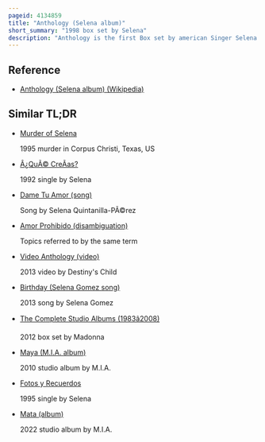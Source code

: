 ```yaml
---
pageid: 4134859
title: "Anthology (Selena album)"
short_summary: "1998 box set by Selena"
description: "Anthology is the first Box set by american Singer Selena. It was released on 7 april 1998 posthumously through Emi Latin to commemorate the Singer's Work. The Collection comprises 30 Tracks, dispersed across three genre-themed Discs: 'Pop / English' showcases uptempo Pop Compositions, 'Mariachi' Highlights Mexican Ballads featuring poignant Narratives of Heartache, and 'Cumbia' presents danceable tropical Rhythms. The Album encompasses Recordings from a 14-year-old Selena on her Alpha Album to the posthumous 'Disco Medley'. With a limited Number of unchanged Tracks anthology predominantly Features reworked and remastered musical Arrangements while preserving the original Vocals. Selena's Death in March 1995 prompted an Influx of Requests from her Admirers. The Singer's Father and Manager abraham Quintanilla expressed a Desire to maintain his Daughter's Legacy through her Music. However, Selena's Family has faced Criticism from both Fans and the Media, who accuse them of capitalizing on her Death and commodifying her Repertoire."
---
```


## Reference

- [Anthology (Selena album) (Wikipedia)](https://en.wikipedia.org/?curid=4134859)

## Similar TL;DR

- [Murder of Selena](/tldr/en/murder-of-selena)

  1995 murder in Corpus Christi, Texas, US

- [Â¿QuÃ© CreÃ­as?](/tldr/en/que-creias)

  1992 single by Selena

- [Dame Tu Amor (song)](/tldr/en/dame-tu-amor-song)

  Song by Selena Quintanilla-PÃ©rez

- [Amor Prohibido (disambiguation)](/tldr/en/amor-prohibido-disambiguation)

  Topics referred to by the same term

- [Video Anthology (video)](/tldr/en/video-anthology-video)

  2013 video by Destiny's Child

- [Birthday (Selena Gomez song)](/tldr/en/birthday-selena-gomez-song)

  2013 song by Selena Gomez

- [The Complete Studio Albums (1983â2008)](/tldr/en/the-complete-studio-albums-19832008)

  2012 box set by Madonna

- [Maya (M.I.A. album)](/tldr/en/maya-mia-album)

  2010 studio album by M.I.A.

- [Fotos y Recuerdos](/tldr/en/fotos-y-recuerdos)

  1995 single by Selena

- [Mata (album)](/tldr/en/mata-album)

  2022 studio album by M.I.A.

